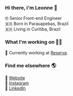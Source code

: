 ### Hi there, i'm Leonne 👋

🤓 Senior Front-end Engineer <br>
🇧🇷 Born in Parauapebas, Brazil <br>
🇧🇷 Living in Curitiba, Brazil <br>

### What I'm working on 👨‍💻

💼 Currently working at [Reserva](https://usereserva.com/).

### Find me elsewhere 🌎

🚀 [Website](https://leonnebrito.com.br) <br>
📸 [Instagram](https://instagram.com/leonne.brito) <br>
💼 [LinkedIn](https://www.linkedin.com/in/leonne-sousa-brito/) <br>
